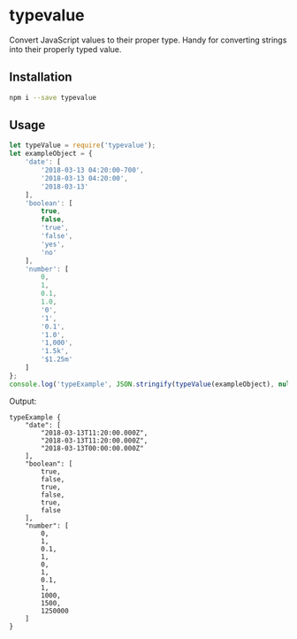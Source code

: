 # typevalue
Convert JavaScript values to their proper type. Handy for converting strings into their properly typed value.

## Installation
```bash
npm i --save typevalue
```

## Usage
```javascript
let typeValue = require('typevalue');
let exampleObject = {
    'date': [
        '2018-03-13 04:20:00-700',
        '2018-03-13 04:20:00',
        '2018-03-13'
    ],
    'boolean': [
        true,
        false,
        'true',
        'false',
        'yes',
        'no'
    ],
    'number': [
        0,
        1,
        0.1,
        1.0,
        '0',
        '1',
        '0.1',
        '1.0',
        '1,000',
        '1.5k',
        '$1.25m'
    ]
};
console.log('typeExample', JSON.stringify(typeValue(exampleObject), null, 4));
```

Output:
```
typeExample {
    "date": [
        "2018-03-13T11:20:00.000Z",
        "2018-03-13T11:20:00.000Z",
        "2018-03-13T00:00:00.000Z"
    ],
    "boolean": [
        true,
        false,
        true,
        false,
        true,
        false
    ],
    "number": [
        0,
        1,
        0.1,
        1,
        0,
        1,
        0.1,
        1,
        1000,
        1500,
        1250000
    ]
}
```